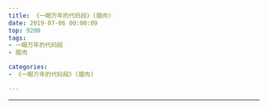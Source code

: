 ```yaml
---
title: 《一眼万年的代码段》(腊肉)
date: 2019-07-06 00:00:09
top: 9200
tags: 
- 一眼万年的代码段
- 腊肉

categories:
- 《一眼万年的代码段》(腊肉)

---
```




------

<!-- more -->



